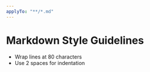 ```yaml
---
applyTo: "**/*.md"
---
```


# Markdown Style Guidelines

- Wrap lines at 80 characters
- Use 2 spaces for indentation
